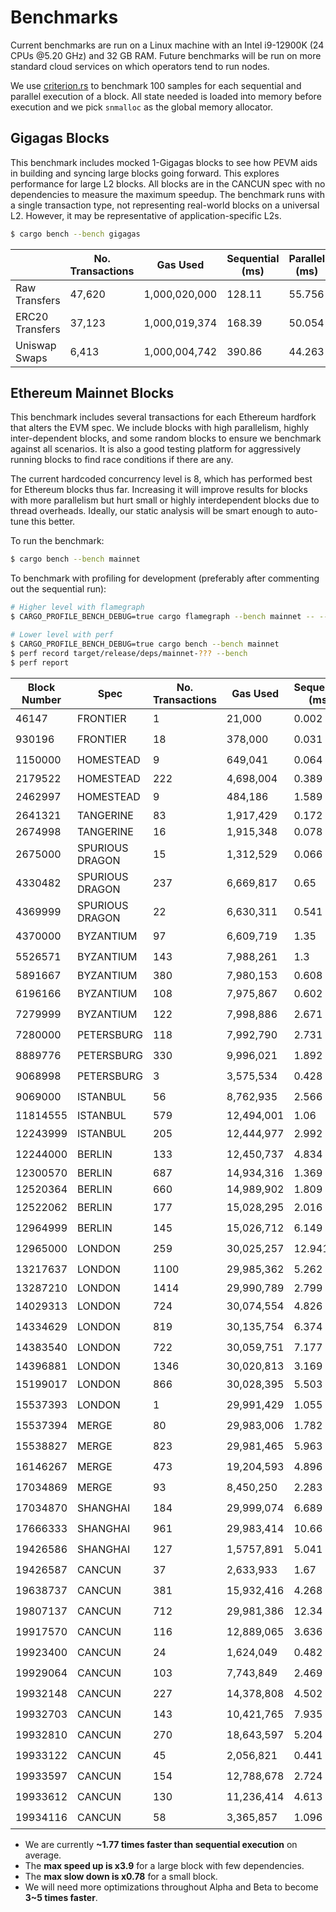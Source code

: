 # Benchmarks

Current benchmarks are run on a Linux machine with an Intel i9-12900K (24 CPUs @5.20 GHz) and 32 GB RAM. Future benchmarks will be run on more standard cloud services on which operators tend to run nodes.

We use [criterion.rs](https://github.com/bheisler/criterion.rs) to benchmark 100 samples for each sequential and parallel execution of a block. All state needed is loaded into memory before execution and we pick `snmalloc` as the global memory allocator.

## Gigagas Blocks

This benchmark includes mocked 1-Gigagas blocks to see how PEVM aids in building and syncing large blocks going forward. This explores performance for large L2 blocks. All blocks are in the CANCUN spec with no dependencies to measure the maximum speedup. The benchmark runs with a single transaction type, not representing real-world blocks on a universal L2. However, it may be representative of application-specific L2s.

```sh
$ cargo bench --bench gigagas
```

|                 | No. Transactions | Gas Used      | Sequential (ms) | Parallel (ms) | Speedup    |
| --------------- | ---------------- | ------------- | --------------- | ------------- | ---------- |
| Raw Transfers   | 47,620           | 1,000,020,000 | 128.11          | 55.756        | 🟢2.3      |
| ERC20 Transfers | 37,123           | 1,000,019,374 | 168.39          | 50.054        | 🟢3.36     |
| Uniswap Swaps   | 6,413            | 1,000,004,742 | 390.86          | 44.263        | 🟢**8.83** |

## Ethereum Mainnet Blocks

This benchmark includes several transactions for each Ethereum hardfork that alters the EVM spec. We include blocks with high parallelism, highly inter-dependent blocks, and some random blocks to ensure we benchmark against all scenarios. It is also a good testing platform for aggressively running blocks to find race conditions if there are any.

The current hardcoded concurrency level is 8, which has performed best for Ethereum blocks thus far. Increasing it will improve results for blocks with more parallelism but hurt small or highly interdependent blocks due to thread overheads. Ideally, our static analysis will be smart enough to auto-tune this better.

To run the benchmark:

```sh
$ cargo bench --bench mainnet
```

To benchmark with profiling for development (preferably after commenting out the sequential run):

```sh
# Higher level with flamegraph
$ CARGO_PROFILE_BENCH_DEBUG=true cargo flamegraph --bench mainnet -- --bench

# Lower level with perf
$ CARGO_PROFILE_BENCH_DEBUG=true cargo bench --bench mainnet
$ perf record target/release/deps/mainnet-??? --bench
$ perf report
```

| Block Number | Spec            | No. Transactions | Gas Used   | Sequential (ms) | Parallel (ms) | Speedup    |
| ------------ | --------------- | ---------------- | ---------- | --------------- | ------------- | ---------- |
| 46147        | FRONTIER        | 1                | 21,000     | 0.002           | 0.002         | ⚪1        |
| 930196       | FRONTIER        | 18               | 378,000    | 0.031           | 0.031         | ⚪1        |
| 1150000      | HOMESTEAD       | 9                | 649,041    | 0.064           | 0.064         | ⚪1        |
| 2179522      | HOMESTEAD       | 222              | 4,698,004  | 0.389           | 0.397         | 🔴0.98     |
| 2462997      | HOMESTEAD       | 9                | 484,186    | 1.589           | 1.6           | ⚪1        |
| 2641321      | TANGERINE       | 83               | 1,917,429  | 0.172           | 0.179         | 🔴0.96     |
| 2674998      | TANGERINE       | 16               | 1,915,348  | 0.078           | 0.096         | 🔴0.82     |
| 2675000      | SPURIOUS DRAGON | 15               | 1,312,529  | 0.066           | 0.084         | 🔴**0.78** |
| 4330482      | SPURIOUS DRAGON | 237              | 6,669,817  | 0.65            | 0.406         | 🟢1.6      |
| 4369999      | SPURIOUS DRAGON | 22               | 6,630,311  | 0.541           | 0.338         | 🟢1.6      |
| 4370000      | BYZANTIUM       | 97               | 6,609,719  | 1.35            | 1.205         | 🟢1.12     |
| 5526571      | BYZANTIUM       | 143              | 7,988,261  | 1.3             | 0.616         | 🟢2.11     |
| 5891667      | BYZANTIUM       | 380              | 7,980,153  | 0.608           | 0.62          | 🔴0.98     |
| 6196166      | BYZANTIUM       | 108              | 7,975,867  | 0.602           | 0.583         | 🟢1.03     |
| 7279999      | BYZANTIUM       | 122              | 7,998,886  | 2.671           | 0.686         | 🟢**3.9**  |
| 7280000      | PETERSBURG      | 118              | 7,992,790  | 2.731           | 1.447         | 🟢1.89     |
| 8889776      | PETERSBURG      | 330              | 9,996,021  | 1.892           | 0.808         | 🟢2.34     |
| 9068998      | PETERSBURG      | 3                | 3,575,534  | 0.428           | 0.432         | ⚪1        |
| 9069000      | ISTANBUL        | 56               | 8,762,935  | 2.566           | 1.425         | 🟢1.8      |
| 11814555     | ISTANBUL        | 579              | 12,494,001 | 1.06            | 1.1           | 🔴0.96     |
| 12243999     | ISTANBUL        | 205              | 12,444,977 | 2.992           | 1.178         | 🟢2.54     |
| 12244000     | BERLIN          | 133              | 12,450,737 | 4.834           | 3.347         | 🟢1.44     |
| 12300570     | BERLIN          | 687              | 14,934,316 | 1.369           | 1.404         | 🔴0.97     |
| 12520364     | BERLIN          | 660              | 14,989,902 | 1.809           | 1.834         | 🔴0.99     |
| 12522062     | BERLIN          | 177              | 15,028,295 | 2.016           | 0.947         | 🟢2.13     |
| 12964999     | BERLIN          | 145              | 15,026,712 | 6.149           | 3.483         | 🟢1.77     |
| 12965000     | LONDON          | 259              | 30,025,257 | 12.941          | 4.022         | 🟢3.22     |
| 13217637     | LONDON          | 1100             | 29,985,362 | 5.262           | 4.284         | 🟢1.23     |
| 13287210     | LONDON          | 1414             | 29,990,789 | 2.799           | 2.911         | 🔴0.96     |
| 14029313     | LONDON          | 724              | 30,074,554 | 4.826           | 1.624         | 🟢2.97     |
| 14334629     | LONDON          | 819              | 30,135,754 | 6.374           | 3.392         | 🟢1.88     |
| 14383540     | LONDON          | 722              | 30,059,751 | 7.177           | 3.026         | 🟢2.37     |
| 14396881     | LONDON          | 1346             | 30,020,813 | 3.169           | 3.271         | 🔴0.97     |
| 15199017     | LONDON          | 866              | 30,028,395 | 5.503           | 2.786         | 🟢1.98     |
| 15537393     | LONDON          | 1                | 29,991,429 | 1.055           | 1.049         | ⚪1        |
| 15537394     | MERGE           | 80               | 29,983,006 | 1.782           | 1.174         | 🟢1.52     |
| 15538827     | MERGE           | 823              | 29,981,465 | 5.963           | 3.448         | 🟢1.73     |
| 16146267     | MERGE           | 473              | 19,204,593 | 4.896           | 2.058         | 🟢2.38     |
| 17034869     | MERGE           | 93               | 8,450,250  | 2.283           | 0.954         | 🟢2.39     |
| 17034870     | SHANGHAI        | 184              | 29,999,074 | 6.689           | 3.136         | 🟢2.13     |
| 17666333     | SHANGHAI        | 961              | 29,983,414 | 10.66           | 6.441         | 🟢1.65     |
| 19426586     | SHANGHAI        | 127              | 1,5757,891 | 5.041           | 2.512         | 🟢2.01     |
| 19426587     | CANCUN          | 37               | 2,633,933  | 1.67            | 1.101         | 🟢1.52     |
| 19638737     | CANCUN          | 381              | 15,932,416 | 4.268           | 2.249         | 🟢1.9      |
| 19807137     | CANCUN          | 712              | 29,981,386 | 12.34           | 7.09          | 🟢1.74     |
| 19917570     | CANCUN          | 116              | 12,889,065 | 3.636           | 1.477         | 🟢2.46     |
| 19923400     | CANCUN          | 24               | 1,624,049  | 0.482           | 0.408         | 🟢1.18     |
| 19929064     | CANCUN          | 103              | 7,743,849  | 2.469           | 1.309         | 🟢1.89     |
| 19932148     | CANCUN          | 227              | 14,378,808 | 4.502           | 2.311         | 🟢1.95     |
| 19932703     | CANCUN          | 143              | 10,421,765 | 7.935           | 6.121         | 🟢1.3      |
| 19932810     | CANCUN          | 270              | 18,643,597 | 5.204           | 2.634         | 🟢1.98     |
| 19933122     | CANCUN          | 45               | 2,056,821  | 0.441           | 0.301         | 🟢1.47     |
| 19933597     | CANCUN          | 154              | 12,788,678 | 2.724           | 1.676         | 🟢1.62     |
| 19933612     | CANCUN          | 130              | 11,236,414 | 4.613           | 1.413         | 🟢3.27     |
| 19934116     | CANCUN          | 58               | 3,365,857  | 1.096           | 0.639         | 🟢1.72     |

- We are currently **~1.77 times faster than sequential execution** on average.
- The **max speed up is x3.9** for a large block with few dependencies.
- The **max slow down is x0.78** for a small block.
- We will need more optimizations throughout Alpha and Beta to become **3~5 times faster**.
